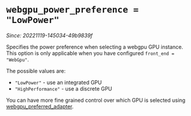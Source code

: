 # `webgpu_power_preference = "LowPower"`

*Since: 20221119-145034-49b9839f*

Specifies the power preference when selecting a webgpu GPU instance.
This option is only applicable when you have configured `front_end = "WebGpu"`.

The possible values are:

* `"LowPower"` - use an integrated GPU
* `"HighPerformance"` - use a discrete GPU

You can have more fine grained control over which GPU is selected using
[webgpu_preferred_adapter](webgpu_preferred_adapter.md).
